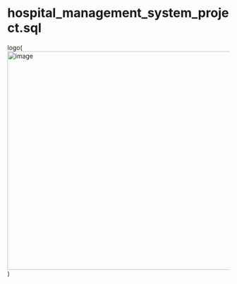 # hospital_management_system_project.sql

logo(<img width="942" height="495" alt="image" src="https://github.com/user-attachments/assets/0be3b970-2818-4bde-b42b-826f0479a72e" />
)
